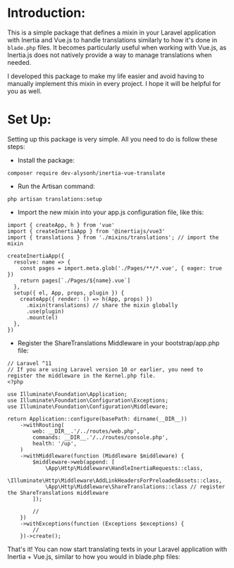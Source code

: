 # Introduction:

This is a simple package that defines a mixin in your Laravel application with Inertia and Vue.js to handle translations similarly to how it's done in `blade.php` files. It becomes particularly useful when working with Vue.js, as Inertia.js does not natively provide a way to manage translations when needed.

I developed this package to make my life easier and avoid having to manually implement this mixin in every project.
I hope it will be helpful for you as well.

# Set Up:

Setting up this package is very simple. All you need to do is follow these steps:

* Install the package:
```
composer require dev-alysonh/inertia-vue-translate
```
* Run the Artisan command:
```
php artisan translations:setup
```
* Import the new mixin into your app.js configuration file, like this:
```
import { createApp, h } from 'vue'
import { createInertiaApp } from '@inertiajs/vue3'
import { translations } from './mixins/translations'; // import the mixin

createInertiaApp({
  resolve: name => {
    const pages = import.meta.glob('./Pages/**/*.vue', { eager: true })
    return pages[`./Pages/${name}.vue`]
  },
  setup({ el, App, props, plugin }) {
    createApp({ render: () => h(App, props) })
      .mixin(translations) // share the mixin globally  
      .use(plugin)
      .mount(el)
  },
})
```

* Register the ShareTranslations Middleware in your bootstrap/app.php file:
```
// Laravel ^11
// If you are using Laravel version 10 or earlier, you need to register the middleware in the Kernel.php file.
<?php

use Illuminate\Foundation\Application;
use Illuminate\Foundation\Configuration\Exceptions;
use Illuminate\Foundation\Configuration\Middleware;

return Application::configure(basePath: dirname(__DIR__))
    ->withRouting(
        web: __DIR__.'/../routes/web.php',
        commands: __DIR__.'/../routes/console.php',
        health: '/up',
    )
    ->withMiddleware(function (Middleware $middleware) {
        $middleware->web(append: [
            \App\Http\Middleware\HandleInertiaRequests::class,
            \Illuminate\Http\Middleware\AddLinkHeadersForPreloadedAssets::class,
            \App\Http\Middleware\ShareTranslations::class // register the ShareTranslations middleware
        ]);

        //
    })
    ->withExceptions(function (Exceptions $exceptions) {
        //
    })->create();

```

That's it! You can now start translating texts in your Laravel application with Inertia + Vue.js, similar to how you would in blade.php files: